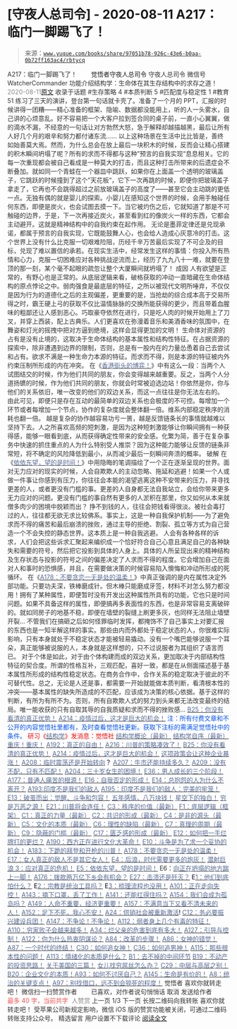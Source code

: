 # [守夜人总司令] - 2020-08-11 A217：临门一脚踢飞了！

> 来源：[`www.yuque.com/books/share/97051b78-926c-43e6-b0aa-0b72ff163ac4/rbtycq`](https://www.yuque.com/books/share/97051b78-926c-43e6-b0aa-0b72ff163ac4/rbtycq)

<ne-p id="520f42f3293818f927861ebbd5b15da4_p_0" data-lake-id="520f42f3293818f927861ebbd5b15da4_p_0"><ne-text id="ub72d92c8" style="color: rgb(51, 51, 51);">A217：临门一脚踢飞了！</ne-text></ne-p> <ne-p id="32f30e9724ff1e1ed412db9b866a2667" data-lake-id="32f30e9724ff1e1ed412db9b866a2667"><ne-text id="u5f8dfd2f" ne-fontsize="12" style="color: rgb(255, 255, 255);">原创</ne-text><ne-text id="u4390078b" ne-fontsize="14">觉悟者</ne-text><ne-text id="u3b81d5be" ne-fontsize="14">守夜人总司令</ne-text></ne-p> <ne-p id="593a2da4fa330bca6dcb3fa055507bff" data-lake-id="593a2da4fa330bca6dcb3fa055507bff"><ne-text id="u997c48ea" ne-fontsize="14" ne-bold="true" style="color: rgb(51, 51, 51);">守夜人总司令</ne-text></ne-p> <ne-p id="7a2eddd6d7719d2e5ec021b861d2dab6" data-lake-id="7a2eddd6d7719d2e5ec021b861d2dab6"><ne-text id="u298e7934" ne-fontsize="14" style="color: rgb(51, 51, 51);">微信号</ne-text><ne-text id="u57c6ff9f" ne-fontsize="14" style="color: rgb(51, 51, 51);">WatcherCommander</ne-text></ne-p> <ne-p id="f0b6b8180d9ab6e316e4e02bfffc02f4" data-lake-id="f0b6b8180d9ab6e316e4e02bfffc02f4"><ne-text id="u1bcea226" ne-fontsize="14" style="color: rgb(51, 51, 51);">功能介绍</ne-text><ne-text id="u1101f7e4" ne-fontsize="14" style="color: rgb(51, 51, 51);">结构学：生命体在其生存结构中的求存之道！</ne-text></ne-p> <ne-p id="fbb29cc520894d1b38ad3abd50edfb71" data-lake-id="fbb29cc520894d1b38ad3abd50edfb71"><ne-text id="ufd906983" style="color: rgb(140, 140, 140);">2020-08-11</ne-text>[<ne-text id="uaf7be3d1" ne-fontsize="14">原文</ne-text>](https://mp.weixin.qq.com/s?__biz=MzAxNDk1NjI2Mw==&mid=2247485506&idx=1&sn=9ed80daf6aee37708aada0ca54182ae8&chksm=9b8a2bcaacfda2dcb707f93a0e8bf12e2134f442b4f862e095d4e0528501f0bd3ed542f27797&scene=27#wechat_redirect&cpage=164)</ne-p> <ne-p id="7970caba52856493328b035e19219971" data-lake-id="7970caba52856493328b035e19219971"><ne-text id="uccb15a99" style="color: rgb(51, 51, 51);">收录于话题</ne-text></ne-p> <ne-p id="217853b259ffd5ce3c4a7c2f82d54725" data-lake-id="217853b259ffd5ce3c4a7c2f82d54725"><ne-text id="u334065b7" style="color: rgb(51, 51, 51);">#生存策略 4</ne-text></ne-p> <ne-p id="59000b7c483b41468a7486842120fcb1" data-lake-id="59000b7c483b41468a7486842120fcb1"><ne-text id="u54801dbf" style="color: rgb(51, 51, 51);">#本质判断 5</ne-text></ne-p> <ne-p id="5a38e8572db26358b210acd483b44a04" data-lake-id="5a38e8572db26358b210acd483b44a04"><ne-text id="ud0bcf40b" style="color: rgb(51, 51, 51);">#匹配度与稳定性 1</ne-text></ne-p> <ne-p id="903e60e5df6dda9366770b818a1ef608" data-lake-id="903e60e5df6dda9366770b818a1ef608"><ne-text id="ub2f47fe4" style="color: rgb(51, 51, 51);">#教育 51</ne-text></ne-p> <ne-p id="4364a5b19ca9167cdcca10a15955c1c0" data-lake-id="4364a5b19ca9167cdcca10a15955c1c0"><ne-text id="u68db15ac" style="color: rgb(51, 51, 51);">练习了三天的演讲，登台第一句话就卡壳了。准备了一个月的 PPT，汇报的时候讲得一团糟——精心准备的框架、隐喻、数据都没能用上，听的人一头雾水，自己讲的心烦意乱。好不容易把一个大客户拉到签合同的桌子前，一直小心翼翼，做的滴水不漏，不经意的一句话让对方勃然大怒，急于解释却越描越黑，最后让所有人好几个月的艰辛和努力都付诸东流……</ne-text></ne-p> <ne-p id="ed11aa768c60ef0053b1483a3d30c785" data-lake-id="ed11aa768c60ef0053b1483a3d30c785"><ne-text id="u82893775" style="color: rgb(51, 51, 51);">以上这种场景在生活中比比皆是，善终如始善莫大焉。然而，为什么总会在放上最后一块积木的时候，反而会让精心搭建的积木瞬间坍塌了呢？所有的求而不得都与这种”预言的自我实现“息息相关。它的每一次重现都会被自己看成是一种莫大的打击，而且这种打击所带来的后遗症会不断叠加。就如同一个青蛙在一个器皿中跳跃，如果你在上面盖一个透明的玻璃盖子，它跳跃的时候撞到了这个”天花板“，它下一次再跳的时候，即便你把玻璃盖子拿走了，它再也不会跳得超过之前放玻璃盖子的高度了——甚至它会主动跳的更低一点。无独有偶的就是婴儿的探索。小婴儿在感知这个世界的时候，会用手触碰任何东西，即便是炭火，也会试图去摸一下。当它被灼伤之后，它就知道了那是不可触碰的边界，于是，下一次再接近炭火，甚至看到红的像炭火一样的东西，它都会主动避开。这就是精神结构中的自我约束在起作用。</ne-text></ne-p> <ne-p id="632e68edcf2d9a762c1251934cf4cd40" data-lake-id="632e68edcf2d9a762c1251934cf4cd40"><ne-text id="u6ed0a721" style="color: rgb(51, 51, 51);">无论是墨菲定律还是兑现承诺，都属于预言的自我实现，它既能鼓舞人心，也会给人造成心灰意冷的打击。这个世界上没有什么比克服一切艰难险阻，历经千辛万苦最后实现了不可企及的目标，兑现了难以置信的承若。在现实生活中，经常发生这样的事情：你投入所有热情和心力，克服一切困难应对各种挑战逆流而上，经历了九九八十一难，就要在登顶的那一刻，某个毫不起眼的疏忽让整个大厦瞬间就坍塌了！</ne-text></ne-p> <ne-p id="7cf0764a735f12c8f181e55638cbe6fc" data-lake-id="7cf0764a735f12c8f181e55638cbe6fc"><ne-text id="u7be4c02a" ne-bold="true" style="color: rgb(51, 51, 51);">成因</ne-text></ne-p> <ne-p id="37e9bce7a5771e71fbbedc0abc46aa4a" data-lake-id="37e9bce7a5771e71fbbedc0abc46aa4a"><ne-text id="uade36b2d" style="color: rgb(51, 51, 51);">人有欲望是正常的，有野心也是正常的。从底层逻辑来看，破格获取的冲动一直暗藏在生命体结构的原点悖论之中。弱肉强食是最底层的特征，之所以被现代文明所唾弃，不仅仅是因为行为的道德化之后的主观偏差，更重要的是，当抢劫的综合成本高于交易所得之时，霸王硬上弓的获取不仅比温情脉脉的交换所能获得的更少，而且带着血腥味的粗鄙还让人感到恶心。巧取豪夺依然在进行，只是吃人肉的时候开始用上了刀叉，并穿上西装，配上古典乐。人们更喜欢在弥漫着音乐和美酒香味的氛围中，在舞姿和灯光的摇拽中把对方逼到绝境，这样会显得更加的文明！</ne-text></ne-p> <ne-p id="4d94cf529073bab5089c1249e2c81ff5" data-lake-id="4d94cf529073bab5089c1249e2c81ff5"><ne-text id="u16ac087a" style="color: rgb(51, 51, 51);">生命体对资源的占有是没有止境的，这取决于生命体结构的基本属性和结构性特征。在占据资源的探索中，除非遭遇到边界的限制，否则，总是有一股内在的力量怂恿着自己去尝试和占有。欲求不满是一种生命力本源的特征。而求而不得，则是本源的特征被内外约束压制所形成的内在冲突。</ne-text></ne-p> <ne-p id="e4231e6376d3309865f052c5431bad0c" data-lake-id="e4231e6376d3309865f052c5431bad0c"><ne-text id="uf191a8e9" style="color: rgb(51, 51, 51);">在《</ne-text>[<ne-text id="ub0005ee2" style="color: rgb(87, 107, 149);">香港街头的博弈！</ne-text>](http://mp.weixin.qq.com/s?__biz=MzIzMDYwOTM0Mg==&mid=2247484392&idx=1&sn=49198f896ddd4d8427864cc77411cca2&chksm=e8b19b39dfc6122fb49b28b0c0ee8e07f748876d3cad7ad10d218a0fc0fd6ed74821943cbc87&scene=21#wechat_redirect)<ne-text id="u98a56672" style="color: rgb(51, 51, 51);">》中有这么一段：当两个人试图结交的时候，作为他们共同的朋友，你会变得越来越重要。反之，当两个人分道扬镳的时候，作为他们共同的朋友，你就会时常被迫选边站！你依然是你，你与他们的关系依旧，唯一改变的他们的双边关系，而这一点往往是你无法左右的。</ne-text></ne-p> <ne-p id="40e21965639ab01568f6ce753163eeaa" data-lake-id="40e21965639ab01568f6ce753163eeaa"><ne-text id="u3f733b5e" style="color: rgb(51, 51, 51);">由此可见，即便只是存在互动的最简单的双边关系也会极度的不可控。每增加一个环节或者每增加一个节点，协作的复杂度就会整体翻一倍。维系内部稳定秩序的消耗也翻一倍。</ne-text></ne-p> <ne-p id="eb4ee112ee85447ecfee856ecf026657" data-lake-id="eb4ee112ee85447ecfee856ecf026657"><ne-text id="u6cf31ae2" style="color: rgb(51, 51, 51);">越是复杂的协作越容易功亏一篑，越是反馈链条长的事情就越难以坚持下去。人之所喜欢高频的短刺激，是因为这种短刺激能够让你瞬间拥有一种获得感，能够一眼看到底，从而获得确定性带来的安全感。化繁为简，善于在复杂事务中快速的抓住重点的人为什么特别受人推崇？因为这种能力能够让反馈的链条非常短，将不确定的风险降低到最小，从而减少最后一刻瞬间奔溃的概率。</ne-text></ne-p> <ne-p id="aaa15234bd6fb33b9cf3fe4e9ea60746" data-lake-id="aaa15234bd6fb33b9cf3fe4e9ea60746"><ne-text id="u98225671" ne-bold="true" style="color: rgb(51, 51, 51);">破解</ne-text></ne-p> <ne-p id="1ca4e7aa2ab33bf888bc64b752e01816" data-lake-id="1ca4e7aa2ab33bf888bc64b752e01816"><ne-text id="u10276327" style="color: rgb(51, 51, 51);">在《</ne-text>[<ne-text id="u5ad66986" style="color: rgb(87, 107, 149);">依依东望，望的是时间！</ne-text>](http://mp.weixin.qq.com/s?__biz=MzAxNDk1NjI2Mw==&mid=2247483947&idx=1&sn=1dcdd529b9dad09a00b6e3e2b14c8245&chksm=9b8a21a3acfda8b5fe1dae1c8979dec0be990a569bc03372af815b4e0f08913e938d57aa6b25&scene=21#wechat_redirect)<ne-text id="u90a23e4f" style="color: rgb(51, 51, 51);">》中用隐晦的笔调描绘了一个正在逐渐呈现的世界。面对无力应对的现实的时候，人会自欺欺人的主动忽略、拖延和逃避！</ne-text><ne-text id="ub30cd73c" ne-bold="true" style="color: rgb(51, 51, 51);">如果一个人或做一件事让你感到有压力，你往往会本能的渴望逃离这种不安带来的压力，并寻找更差的人，或者更没有门槛的事。更差的人自身都无法自我站立，会给你带来更多无力应对的问题。更没有门槛的事自然有更多的人淤积在那里，你又如何从本来就僧多肉少的困境中脱颖而出？</ne-text></ne-p> <ne-p id="c713df2a05731b0f699c0930fee36ac3" data-lake-id="c713df2a05731b0f699c0930fee36ac3"><ne-text id="uf5fcc90d" style="color: rgb(51, 51, 51);">挣不到钱的人，往往会把钱看得很淡。被社会毒打过的人，往往都无欲无求比较佛系。事实上，这是一种自我保护机制——为了避免求而不得的痛苦和最后崩溃的挫败，通过主导的拒绝、割裂、孤立等方式为自己营造一个不会失控的静态世界。这本质上是一种自我逃避。</ne-text></ne-p> <ne-p id="3bf8bbd661bc0a72c981b0a61c9dd76e" data-lake-id="3bf8bbd661bc0a72c981b0a61c9dd76e"><ne-text id="u4b0a057a" style="color: rgb(51, 51, 51);">人会有各种各样的诉求，人们会把这些诉求汇聚起来编织成一个恰好符合自己心意且满足自己的各种缺失和需要的符号，然后把它投影到具体的人身上。具体的人所呈现出来的精神结构及生存状态与投影的符号之间的偏差决定了人求而不得的程度。它会增加自己在面对人和事时的恐惧感，并且，在需要做决策的时候容易陷入懊悔和冲动所形成的死循环。</ne-text></ne-p> <ne-p id="768e9f5f04311b2c5e26e0e9065f9dc4" data-lake-id="768e9f5f04311b2c5e26e0e9065f9dc4"><ne-text id="uc0c75e86" style="color: rgb(51, 51, 51);">在《</ne-text>[<ne-text id="u6738e4bf" style="color: rgb(87, 107, 149);">A178：不要贪恋一无是处的温柔！</ne-text>](http://mp.weixin.qq.com/s?__biz=MzAxNDk1NjI2Mw==&mid=2247485259&idx=1&sn=c46eb58cf71fc316608279b1e10828b8&chksm=9b8a24c3acfdadd57781ee9631cc06ed50551cc15141d155f54fa20dcf69c653825673104680&scene=21#wechat_redirect)<ne-text id="u3c8fbfb4" style="color: rgb(51, 51, 51);">》中真正强调的是内在属性决定外部功能。只要功夫深，铁棒磨成针。但木棒只能磨成牙签，材料不对怎么努力都没用！拥有了某种属性，即便暂时没有开发出这种属性所具有的功能，它也只是时间问题。如果不具备这样的属性，即便搞再多表面性的东西，也是非常容易支离破碎的。就如同房子的地基不稳，即便在墙壁的裂缝上刷更多灰，也同样无法阻止墙壁开裂…</ne-text></ne-p> <ne-p id="4cdeb6c1663b899ef48cb5f8059fbea2" data-lake-id="4cdeb6c1663b899ef48cb5f8059fbea2"><ne-text id="uc9ecd9b8" style="color: rgb(51, 51, 51);">不管我们在搞砸之后如何怪罪临时发挥，都掩饰不了自己事实上对要汇报的东西也是一知半解这样的事实。那些由内而外都处于稳定状态的人，你很难实际影响，只有本身就处于不稳定状态才能被轻易撬动。没有一个嘴巴能够说服一个耳朵，真正能够被说服的人，本身就是这样想的，只不过说服者为其组织了语言而已。</ne-text></ne-p> <ne-p id="c439de1c66b40ed1070b1a7f93ac7edc" data-lake-id="c439de1c66b40ed1070b1a7f93ac7edc"><ne-text id="ua7495c6f" style="color: rgb(51, 51, 51);">对于个体是如此，对于由个体构建而成的双边关系，更加取决于内部结构性特征的契合度。所谓的性格互补，三观匹配，喜好一致，都是在从侧面描述基于基本属性所形成的结构性稳定状态。在商务合作中，合作关系的稳定取决于彼此的不可替代性。</ne-text><ne-text id="ua0570bef" ne-bold="true" style="color: rgb(51, 51, 51);">总之，无论是人还是事，都需要一开始就能做本质判断，看清根本性的冲突——基本属性的缺失所造成的不匹配，应该成为决策的核心依据。基于这样的判断，有所为有所不为。否则，所有自欺欺人式的努力到头来都无法改变最终的结局。唯一能收获的只有自取其辱的自我质疑和求而不得的挫败感…</ne-text></ne-p> <ne-p id="e51fd738f80e51dad6bfc27608e40978" data-lake-id="e51fd738f80e51dad6bfc27608e40978">[<ne-text id="udf321539" style="color: rgb(87, 107, 149);">B25：你没有看清的真正优势！</ne-text>](http://mp.weixin.qq.com/s?__biz=MzIzMDYwOTM0Mg==&mid=2247484397&idx=1&sn=27132ec1912c70e752f7869429505a80&chksm=e8b19b3cdfc6122a7731db9eb66341a9909e9d973b25a6e228a62e7f360c1f0eff906591ed04&scene=21#wechat_redirect)</ne-p> <ne-p id="76a0a350a0de2978789a9979050433a8" data-lake-id="76a0a350a0de2978789a9979050433a8">[<ne-text id="uac2c2b97" style="color: rgb(87, 107, 149);">A214：疫情过后，这才是巨大的机会！</ne-text>](http://mp.weixin.qq.com/s?__biz=MzAxNDk1NjI2Mw==&mid=2247485490&idx=1&sn=33171116460717e5502fa272ddc4c7a1&chksm=9b8a2bbaacfda2ac9a72d1bbf7266b6a311fc8ad99067bb2b76ac6f1b4cddb1936f5bbafe228&scene=21#wechat_redirect)</ne-p> <ne-p id="b701e1a4558eba1d686dc3271796d077" data-lake-id="b701e1a4558eba1d686dc3271796d077"><ne-text id="u394975df" style="color: rgb(0, 82, 255);">注：</ne-text><ne-text id="u4113504f" style="color: rgb(0, 82, 255);">所有付费文章和不公开的内容觉悟社里都有，及时查看觉悟社更新。获取下注标的需满足觉悟社中的条件。</ne-text></ne-p> <ne-p id="a38486b0b2677141353d7da3872edeba" data-lake-id="a38486b0b2677141353d7da3872edeba" ne-alignment="center"><ne-text id="ub6bbd682" style="color: rgb(255, 0, 0);">研习《</ne-text>[<ne-text id="u4753904f" style="color: rgb(87, 107, 149);">结构学</ne-text>](https://mp.weixin.qq.com/mp/appmsgalbum?action=getalbum&album_id=1318317199878225920&__biz=MzAxNDk1NjI2Mw==#wechat_redirect)<ne-text id="u1fa7e44a" style="color: rgb(255, 0, 0);">》发消息</ne-text><ne-text id="u73260e91" ne-bold="true" style="color: rgb(255, 0, 0);">：觉悟社</ne-text></ne-p>  <ne-p id="eb51405bc0e0a1586880eef882c615fc" data-lake-id="eb51405bc0e0a1586880eef882c615fc" ne-alignment="center"><ne-card data-card-name="image" data-card-type="inline" id="VKk5n" data-event-boundary="card" style="color: rgb(51, 51, 51);"><ne-p id="09f808da19eeff2e5af41b8576519ab9" data-lake-id="09f808da19eeff2e5af41b8576519ab9">[<ne-text id="uac521ada" style="color: rgb(87, 107, 149);">结构学概论（最新）</ne-text>](http://mp.weixin.qq.com/s?__biz=MzAxNDk1NjI2Mw==&mid=2247485167&idx=1&sn=d5e962eff4a8e9770c83bc87d19d07f3&chksm=9b8a2567acfdac7154f7a62996dca874e5d186b44f3d120dcb633760318788c42d304e325313&scene=21#wechat_redirect)</ne-p> <ne-p id="57f9953d1ae0435e4e61e6090180912b" data-lake-id="57f9953d1ae0435e4e61e6090180912b">[<ne-text id="u2042f9f7" style="color: rgb(87, 107, 149);">结构学自序（最新）</ne-text>](http://mp.weixin.qq.com/s?__biz=MzAxNDk1NjI2Mw==&mid=2247485327&idx=1&sn=5a8c9a6499c84e1c3129ca7cb41e0ac7&chksm=9b8a2407acfdad112471c12c6b86e4e914116dbb6d6588fa726a72e0aafa01d9c1b9fd24a738&scene=21#wechat_redirect)</ne-p> <ne-p id="82841018564cf2cf09a1b3e385505550" data-lake-id="82841018564cf2cf09a1b3e385505550">[<ne-text id="ua8ec33b4" style="color: rgb(87, 107, 149);">重庆！重庆！</ne-text>](http://mp.weixin.qq.com/s?__biz=MzAxNDk1NjI2Mw==&mid=2247485354&idx=1&sn=331128611c478feede60317e963239a5&chksm=9b8a2422acfdad3448a9bcc0f9745f4367028e8a9b0a307f7c01c2690c398560a4be5e43492c&scene=21#wechat_redirect)</ne-p> <ne-p id="27d96c718cdc2ecba46f6cf9db3217a9" data-lake-id="27d96c718cdc2ecba46f6cf9db3217a9">[<ne-text id="u6349bc0f" style="color: rgb(87, 107, 149);">A192：真正的自由！</ne-text>](http://mp.weixin.qq.com/s?__biz=MzAxNDk1NjI2Mw==&mid=2247485432&idx=1&sn=06be862ff17c9f8368a2ba3fce05d197&chksm=9b8a2470acfdad66908c78d8e3f9c999d5a4430709b63a4a0b3c48570f667de4bed75eedab8b&scene=21#wechat_redirect)</ne-p> <ne-p id="0873c7cec2e3bff0c29d99fbab47ded4" data-lake-id="0873c7cec2e3bff0c29d99fbab47ded4">[<ne-text id="ub22b2e86" style="color: rgb(87, 107, 149);">A216：川普的策略凑效了！</ne-text>](http://mp.weixin.qq.com/s?__biz=MzIzMDYwOTM0Mg==&mid=2247484402&idx=1&sn=3a4405d5a95ca26cee2d0b07c44a2b75&chksm=e8b19b23dfc612356461faa0f54d325ba7e38f069a72c8cad1946dc648250543f8cf2ad352a3&scene=21#wechat_redirect)</ne-p> <ne-p id="75d41b95adbc94adcff68c3e273e0419" data-lake-id="75d41b95adbc94adcff68c3e273e0419">[<ne-text id="u53ca66c5" style="color: rgb(87, 107, 149);">B25：你没有看清的真正优势！</ne-text>](http://mp.weixin.qq.com/s?__biz=MzIzMDYwOTM0Mg==&mid=2247484397&idx=1&sn=27132ec1912c70e752f7869429505a80&chksm=e8b19b3cdfc6122a7731db9eb66341a9909e9d973b25a6e228a62e7f360c1f0eff906591ed04&scene=21#wechat_redirect)</ne-p> <ne-p id="54127f1dd1ec1f9f4d13e6d6eb468436" data-lake-id="54127f1dd1ec1f9f4d13e6d6eb468436">[<ne-text id="u2b71523e" style="color: rgb(87, 107, 149);">A214：疫情过后，这才是巨大的机会！</ne-text>](http://mp.weixin.qq.com/s?__biz=MzAxNDk1NjI2Mw==&mid=2247485490&idx=1&sn=33171116460717e5502fa272ddc4c7a1&chksm=9b8a2bbaacfda2ac9a72d1bbf7266b6a311fc8ad99067bb2b76ac6f1b4cddb1936f5bbafe228&scene=21#wechat_redirect)</ne-p> <ne-p id="ffe71d7768847ac0109d22bb2d316e11" data-lake-id="ffe71d7768847ac0109d22bb2d316e11">[<ne-text id="u93f1d5ed" style="color: rgb(87, 107, 149);">这项政策会让这种企业暴涨！</ne-text>](http://mp.weixin.qq.com/s?__biz=MzAxNDk1NjI2Mw==&mid=2247485501&idx=1&sn=48afac32bfdab7acc8bcdc4c747a5060&chksm=9b8a2bb5acfda2a3cca374997c6b5a4e8e9e26e4f5bf4bd171ef9100692e431fab74cbbc15f6&scene=21#wechat_redirect)</ne-p> <ne-p id="c1611ea4e5e0e705f9b3a7537d1f12b3" data-lake-id="c1611ea4e5e0e705f9b3a7537d1f12b3">[<ne-text id="ubff95a86" style="color: rgb(87, 107, 149);">A208：临时震荡还是开始转向</ne-text>](http://mp.weixin.qq.com/s?__biz=MzIzMDYwOTM0Mg==&mid=2247484361&idx=1&sn=849aaf87b24cc42541d5f8f271b2c359&chksm=e8b19b18dfc6120eabfacc6d616c95f89b84eb97327d9e8ceede254f1de7a4926bdbffc41aa8&scene=21#wechat_redirect)<ne-text id="ua71d3fc9" style="color: rgb(11, 1, 20);">？</ne-text></ne-p> <ne-p id="2449feb683731246b7befb9bca1d3651" data-lake-id="2449feb683731246b7befb9bca1d3651">[<ne-text id="ue673d5f2" style="color: rgb(87, 107, 149);">A207：牛市还能持续多久？</ne-text>](http://mp.weixin.qq.com/s?__biz=MzIzMDYwOTM0Mg==&mid=2247484354&idx=1&sn=18ff1bebc806f7a7502369d85e11bf6a&chksm=e8b19b13dfc61205d7e7d9d346999f441fc3c2dd1aa20c29b0296d1121a141e125cd38291797&scene=21#wechat_redirect)</ne-p> <ne-p id="dfdad8c1d9bf283190185be9f2cddcf8" data-lake-id="dfdad8c1d9bf283190185be9f2cddcf8">[<ne-text id="uc4a9a4e6" style="color: rgb(87, 107, 149);">A209：没有不配，只有不匹配！</ne-text>](http://mp.weixin.qq.com/s?__biz=MzAxNDk1NjI2Mw==&mid=2247485461&idx=1&sn=b6c4323891a45e2320cdf7d2c3f3df49&chksm=9b8a2b9dacfda28b4466dbf0cd2143088dcc4f85f0fc6247cbc7ebc1a9b1a0cf547247adbd85&scene=21#wechat_redirect)</ne-p> <ne-p id="20e35c092b1a75ada8f48954a45f43cd" data-lake-id="20e35c092b1a75ada8f48954a45f43cd">[<ne-text id="u8a275a94" style="color: rgb(87, 107, 149);">A204：三十岁女生的困境！</ne-text>](http://mp.weixin.qq.com/s?__biz=MzAxNDk1NjI2Mw==&mid=2247485452&idx=1&sn=2301aacfa1ea255706fa79dbf14c7515&chksm=9b8a2b84acfda292c80f3edaad0b3dc0306b13c8abbdad10c21469dec05ce298b0715a92d11d&scene=21#wechat_redirect)</ne-p> <ne-p id="153b93f085e048198ae446c998e7368f" data-lake-id="153b93f085e048198ae446c998e7368f">[<ne-text id="u9e2e206f" style="color: rgb(87, 107, 149);">E36：男人成长的三个阶段！</ne-text>](http://mp.weixin.qq.com/s?__biz=MzIzMDYwOTM0Mg==&mid=2247484322&idx=1&sn=c300d9466951d36645128c5167ca5934&chksm=e8b19b73dfc61265dde1bb437a9945db0c1d9c7fe1cbffe1feec995c9dde8a6eb99272dc86a9&scene=21#wechat_redirect)</ne-p> <ne-p id="e1bf910cb801cfa785a4a623ad2ba034" data-lake-id="e1bf910cb801cfa785a4a623ad2ba034">[<ne-text id="uab126a6e" style="color: rgb(87, 107, 149);">A177：普通人痛苦的根源！</ne-text>](http://mp.weixin.qq.com/s?__biz=MzIzMDYwOTM0Mg==&mid=2247484328&idx=1&sn=430ed5fe186b48fb6c7ff09c539a963c&chksm=e8b19b79dfc6126f186a6ad23d565c075ef2494537d0a99cc47ad3bccd2723b435d51238e75e&scene=21#wechat_redirect)</ne-p> <ne-p id="04b360eb45faece8b32b58a7d1646fab" data-lake-id="04b360eb45faece8b32b58a7d1646fab">[<ne-text id="u1a0f03f0" style="color: rgb(87, 107, 149);">E16：自我否定的形成！</ne-text>](http://mp.weixin.qq.com/s?__biz=MzIzMDYwOTM0Mg==&mid=2247484349&idx=1&sn=adecf377636ddfe22833a6f747bd4868&chksm=e8b19b6cdfc6127a8838d10a42e228be50329c3aa56955776ae83013db094cd9293bf37029d9&scene=21#wechat_redirect)</ne-p> <ne-p id="26bd98d03114f588180bf879a3f82748" data-lake-id="26bd98d03114f588180bf879a3f82748">[<ne-text id="u2144d8e7" style="color: rgb(87, 107, 149);">E14：总抱怨的人为什么不离开？</ne-text>](http://mp.weixin.qq.com/s?__biz=MzIzMDYwOTM0Mg==&mid=2247484341&idx=1&sn=c266eb0136273f0b1219e0fd659daafc&chksm=e8b19b64dfc61272f157e1e17a76b2e83c6fd62a1beb78d60ea73a65463109b428cd9dd6ce7a&scene=21#wechat_redirect)</ne-p> <ne-p id="4b16f26bebab39b25f20b7f17ddc8a1e" data-lake-id="4b16f26bebab39b25f20b7f17ddc8a1e">[<ne-text id="u3c2ce185" style="color: rgb(87, 107, 149);">A193:印度不是我们的敌人</ne-text>](http://mp.weixin.qq.com/s?__biz=MzAxNDk1NjI2Mw==&mid=2247485389&idx=1&sn=4676c9a0c6860b3c13a7746f81c83e30&chksm=9b8a2445acfdad530ed9522fdb13caddec925595c12f35a7fbaf15024ca2bf1b4883deab6481&scene=21#wechat_redirect)</ne-p> <ne-p id="2c00d66dd22496366e50e50c8c949e89" data-lake-id="2c00d66dd22496366e50e50c8c949e89">[<ne-text id="ua5a2d2d6" style="color: rgb(87, 107, 149);">A195：印度不是我们的敌人：完美的牢笼！</ne-text>](http://mp.weixin.qq.com/s?__biz=MzAxNDk1NjI2Mw==&mid=2247485426&idx=1&sn=bc0073c586453893749ed82074a98c6d&chksm=9b8a247aacfdad6c08180474d3727e9cf61b285b3157cb59c071eadf6a5453e4e2d3d60856a2&scene=21#wechat_redirect)</ne-p> <ne-p id="12976e243c7b231d24c45366726fdc46" data-lake-id="12976e243c7b231d24c45366726fdc46">[<ne-text id="uef7941f2" style="color: rgb(87, 107, 149);">E13：破茧而出：觉醒、斗争和包容！</ne-text>](http://mp.weixin.qq.com/s?__biz=MzAxNDk1NjI2Mw==&mid=2247485416&idx=1&sn=3374140f3a08776aaadab756808db10e&chksm=9b8a2460acfdad76290b72651659583d1aa99da5dbc8a0ac63bdec03c8ca2d1bb447103ef71d&scene=21#wechat_redirect)</ne-p> <ne-p id="00218f33cabc998c226400d71ec0f710" data-lake-id="00218f33cabc998c226400d71ec0f710">[<ne-text id="u8073eb16" style="color: rgb(87, 107, 149);">五年感情，八万块钱！</ne-text>](http://mp.weixin.qq.com/s?__biz=MzIzMDYwOTM0Mg==&mid=2247484317&idx=1&sn=b22f9fb2e3c084e427a5e3e9895be99a&chksm=e8b19b4cdfc6125adf3ea3b0d2b72a121f38e8ba26e43abc48edff900327ce3e7464b944cafb&scene=21#wechat_redirect)</ne-p> <ne-p id="38e83fa88512f60fc43742ac8242c473" data-lake-id="38e83fa88512f60fc43742ac8242c473">[<ne-text id="u2e747bc1" style="color: rgb(87, 107, 149);">星空下的独白！</ne-text>](http://mp.weixin.qq.com/s?__biz=MzAxNDk1NjI2Mw==&mid=2247484550&idx=1&sn=fa82f3305cc05c03bebea3852dd822b6&chksm=9b8a270eacfdae181964706c9ba3ccde2a315f3f6e21011f6296b060e0e14384ad0485da97f9&scene=21#wechat_redirect)</ne-p> <ne-p id="36c1f94543b6bfe6a84c150cae0b4228" data-lake-id="36c1f94543b6bfe6a84c150cae0b4228">[<ne-text id="ub80a5d52" style="color: rgb(87, 107, 149);">穷是万恶之源！</ne-text>](http://mp.weixin.qq.com/s?__biz=MzAxNDk1NjI2Mw==&mid=2247483823&idx=1&sn=e54ebe9891b302dc0bf1815c76ccf8b7&chksm=9b8a2227acfdab31a05e273addd9159d4b8263d58d3c58bf214841c8189157519719c3427306&scene=21#wechat_redirect)</ne-p> <ne-p id="78eb05e5292993b551beb379eab083c5" data-lake-id="78eb05e5292993b551beb379eab083c5">[<ne-text id="u718cd0da" style="color: rgb(87, 107, 149);">E21：川普将会连任！</ne-text>](http://mp.weixin.qq.com/s?__biz=MzAxNDk1NjI2Mw==&mid=2247485214&idx=1&sn=4c4fd8ad39bdb3af14567608f5156e90&chksm=9b8a2496acfdad80f3a4d028edd197967dd0580c769349d086f626eeeb511715fc71703c1b20&scene=21#wechat_redirect)</ne-p> <ne-p id="fcc3c7d511dedb9abe131e1841e86f06" data-lake-id="fcc3c7d511dedb9abe131e1841e86f06">[<ne-text id="u19b283c7" style="color: rgb(87, 107, 149);">C3：秩序的价值（最新）</ne-text>](http://mp.weixin.qq.com/s?__biz=MzAxNDk1NjI2Mw==&mid=2247485403&idx=1&sn=c9688c8d575a24618938330c4c315a0e&chksm=9b8a2453acfdad45063e46b8cdb4c0cfcb95a2b39aecda10a95f9f2082a6f10c606993b426eb&scene=21#wechat_redirect)</ne-p> <ne-p id="2c6b7f7f9f27f35c4a1226b14a7423fb" data-lake-id="2c6b7f7f9f27f35c4a1226b14a7423fb">[<ne-text id="ueba44cab" style="color: rgb(87, 107, 149);">F1：底层逻辑（框架）</ne-text>](http://mp.weixin.qq.com/s?__biz=MzAxNDk1NjI2Mw==&mid=2247485072&idx=1&sn=83d919c9e3bf71d25978a97c8d4c8aa6&chksm=9b8a2518acfdac0ea8a0f84382cc7c0a26d1ac3664d76c6365aee67ac4ebcac1bf280c060249&scene=21#wechat_redirect)</ne-p> <ne-p id="8d25b66bd1c99ebfbd4e287af7d4d3fe" data-lake-id="8d25b66bd1c99ebfbd4e287af7d4d3fe">[<ne-text id="u5533952e" style="color: rgb(87, 107, 149);">C1：真正的力量（最新）</ne-text>](http://mp.weixin.qq.com/s?__biz=MzAxNDk1NjI2Mw==&mid=2247485209&idx=1&sn=d7b335d2c9632363c72de85ce7834b3e&chksm=9b8a2491acfdad87ae308d74534ec4def57980a2b1db88ffe56ac03e4d76ea55e7eab2343097&scene=21#wechat_redirect)</ne-p> <ne-p id="d2c6e22b799f25b1f011f5715cb6402c" data-lake-id="d2c6e22b799f25b1f011f5715cb6402c">[<ne-text id="u7b58e51b" style="color: rgb(87, 107, 149);">C2：共识的形成（最新）</ne-text>](http://mp.weixin.qq.com/s?__biz=MzAxNDk1NjI2Mw==&mid=2247485384&idx=1&sn=aa308c97231cc609a153084476d641b9&chksm=9b8a2440acfdad568804216b9029604de6eb9b459260c16c18ea48de0d1bbf58feb601676e82&scene=21#wechat_redirect)</ne-p> <ne-p id="de6e26b8491c0c176ab16c4f631ae43c" data-lake-id="de6e26b8491c0c176ab16c4f631ae43c">[<ne-text id="u8db3cadc" style="color: rgb(87, 107, 149);">C4：是非的源头（最新）</ne-text>](http://mp.weixin.qq.com/s?__biz=MzAxNDk1NjI2Mw==&mid=2247485283&idx=1&sn=4f6374be824ea0fb148517f63cae7a95&chksm=9b8a24ebacfdadfd9bb865954cfc7b9621c1450b4c258506347b2201a04c6057c4119a1a0820&scene=21#wechat_redirect)</ne-p> <ne-p id="f0de192bd9f92dd0e3ff57aa5d9082f3" data-lake-id="f0de192bd9f92dd0e3ff57aa5d9082f3">[<ne-text id="udb623000" style="color: rgb(87, 107, 149);">C5：文化的本质（最新）</ne-text>](http://mp.weixin.qq.com/s?__biz=MzAxNDk1NjI2Mw==&mid=2247485176&idx=1&sn=edd2d2664617b856f73da27471529eb6&chksm=9b8a2570acfdac66a9ad0160a17afd9e23a687bc0be9b7517602aaf3fa126c5d785bcead0da7&scene=21#wechat_redirect)</ne-p> <ne-p id="822a4b32a748994a4466623ffe6f1b3d" data-lake-id="822a4b32a748994a4466623ffe6f1b3d">[<ne-text id="uadc14bf5" style="color: rgb(87, 107, 149);">C6：理性的缺陷（最新）</ne-text>](http://mp.weixin.qq.com/s?__biz=MzAxNDk1NjI2Mw==&mid=2247485088&idx=1&sn=dc240d68dabbc3fbaa9897c63128e439&chksm=9b8a2528acfdac3e2ed7d1fff93035fb458ffdde98085ac6cfcd64bd53c9b8492733341b88ca&scene=21#wechat_redirect)</ne-p> <ne-p id="cb6b4a4dc915151fc43c260ce2dc2007" data-lake-id="cb6b4a4dc915151fc43c260ce2dc2007">[<ne-text id="u4bb1ef0c" style="color: rgb(87, 107, 149);">C7：真理的周期（最新）</ne-text>](http://mp.weixin.qq.com/s?__biz=MzAxNDk1NjI2Mw==&mid=2247485125&idx=1&sn=724eac40812de46a36c36a423d100223&chksm=9b8a254dacfdac5b81e40465e73885bad2944e5115cd3c3fd5564b139fff62d8d15465bdc614&scene=21#wechat_redirect)</ne-p> <ne-p id="a1cb570035a3f3f0025e4195ec0446d3" data-lake-id="a1cb570035a3f3f0025e4195ec0446d3">[<ne-text id="u538b4eb1" style="color: rgb(87, 107, 149);">C9：隐蔽的门槛（最新）</ne-text>](http://mp.weixin.qq.com/s?__biz=MzAxNDk1NjI2Mw==&mid=2247485348&idx=1&sn=ff97eada6a187dc249bda43b3b1b6322&chksm=9b8a242cacfdad3a56345ecbfec34c4b29ae50e2c9b8b8e59e501c899390f434f72ae3d6ad87&scene=21#wechat_redirect)</ne-p> <ne-p id="00a2a7c6ab0a0ec94475bd52b6cc9a60" data-lake-id="00a2a7c6ab0a0ec94475bd52b6cc9a60">[<ne-text id="u9771ba8c" style="color: rgb(87, 107, 149);">C17：匮乏感的形成（最新）</ne-text>](http://mp.weixin.qq.com/s?__biz=MzAxNDk1NjI2Mw==&mid=2247485308&idx=1&sn=8e74bfdbda23fb78a502fd60d45f29ef&chksm=9b8a24f4acfdade2b302355ea435f49770e221a7e015a1821f985905faabfa7e2941d6c8d14b&scene=21#wechat_redirect)</ne-p> <ne-p id="564a6c19f936c17d3c0de9de678c95d7" data-lake-id="564a6c19f936c17d3c0de9de678c95d7">[<ne-text id="u22d01924" style="color: rgb(87, 107, 149);">E12：如何把一手烂牌打的更烂？</ne-text>](http://mp.weixin.qq.com/s?__biz=MzAxNDk1NjI2Mw==&mid=2247485371&idx=1&sn=8e848c21bdb42dbe2fb102617241b981&chksm=9b8a2433acfdad2560f3ff6bc23e4d9cee1b3ebd3e51aa48fa2b97224fe3303853cd6c664ee1&scene=21#wechat_redirect)</ne-p> <ne-p id="637eb09321275c2d9ee8a1e5d6fdec44" data-lake-id="637eb09321275c2d9ee8a1e5d6fdec44">[<ne-text id="u5319e4ca" style="color: rgb(87, 107, 149);">A190：西方正在进行文化大革命！</ne-text>](http://mp.weixin.qq.com/s?__biz=MzAxNDk1NjI2Mw==&mid=2247485331&idx=1&sn=558944607b02c21c1d19819560a92216&chksm=9b8a241bacfdad0d370df183e0c0e2f7cb477f8e0d21201ead36272ed6f3a250db0ea2ecdd63&scene=21#wechat_redirect)</ne-p> <ne-p id="85bf40a47db9b6b4d200c1c6b1cf446a" data-lake-id="85bf40a47db9b6b4d200c1c6b1cf446a">[<ne-text id="uccfac34b" style="color: rgb(87, 107, 149);">E10：斗争是为了求一个妥协的机会！</ne-text>](http://mp.weixin.qq.com/s?__biz=MzAxNDk1NjI2Mw==&mid=2247485297&idx=1&sn=d06c2667afc73cb3b30751c8c8b48c85&chksm=9b8a24f9acfdadef0cc300303172135b5f2a5fa91217cb83c315af0116ece2a3162af0edd7b0&scene=21#wechat_redirect)</ne-p> <ne-p id="e6ee6ba72bc9d8f727f4a6fd20d56d67" data-lake-id="e6ee6ba72bc9d8f727f4a6fd20d56d67">[<ne-text id="u1a87aabe" style="color: rgb(87, 107, 149);">A183：下跪的拜登和开枪的川普！</ne-text>](http://mp.weixin.qq.com/s?__biz=MzAxNDk1NjI2Mw==&mid=2247485291&idx=1&sn=fcdffdc41b81434b5df4b09c2fb78a3d&chksm=9b8a24e3acfdadf5e4848a00056daee21f08002b0f274c89240a509b73166b63195b2c2ddb00&scene=21#wechat_redirect)</ne-p> <ne-p id="cb9a4b88143c5d8201f30ee8b2d78dfd" data-lake-id="cb9a4b88143c5d8201f30ee8b2d78dfd">[<ne-text id="u41e37221" style="color: rgb(87, 107, 149);">A178：不要贪恋一无是处的温柔！</ne-text>](http://mp.weixin.qq.com/s?__biz=MzAxNDk1NjI2Mw==&mid=2247485259&idx=1&sn=c46eb58cf71fc316608279b1e10828b8&chksm=9b8a24c3acfdadd57781ee9631cc06ed50551cc15141d155f54fa20dcf69c653825673104680&scene=21#wechat_redirect)</ne-p> <ne-p id="7918ff48404f3e7c436a15f1dcae80c4" data-lake-id="7918ff48404f3e7c436a15f1dcae80c4">[<ne-text id="u6ef298fb" style="color: rgb(87, 107, 149);">E17：女人真正的敌人不是其它女人！</ne-text>](http://mp.weixin.qq.com/s?__biz=MzAxNDk1NjI2Mw==&mid=2247485246&idx=1&sn=e0a9e2bac3f9bc5122895e854b7d597a&chksm=9b8a24b6acfdada017380e476dc7faaf80b57b95b2bb8eb7b8ab61d0b04f5dd46850f7af81e3&scene=21#wechat_redirect)</ne-p> <ne-p id="71a619d77bcddc0106f98bd15bffa649" data-lake-id="71a619d77bcddc0106f98bd15bffa649">[<ne-text id="ue7f160bd" style="color: rgb(87, 107, 149);">E4：后浪，时代需要更多的炮灰！</ne-text>](http://mp.weixin.qq.com/s?__biz=MzAxNDk1NjI2Mw==&mid=2247485174&idx=1&sn=e3a702db58f3c2ec0d06b89f8435c73a&chksm=9b8a257eacfdac680d37903d2d05385f5c9401c189321cc109c96b1063e9753c8498d1553f72&scene=21#wechat_redirect)</ne-p> <ne-p id="ab3debbf43e62be468edde47651ac7b9" data-lake-id="ab3debbf43e62be468edde47651ac7b9">[<ne-text id="ue848d436" style="color: rgb(87, 107, 149);">潜射巨浪 3：应对真正的危机！</ne-text>](http://mp.weixin.qq.com/s?__biz=MzAxNDk1NjI2Mw==&mid=2247485199&idx=1&sn=aba0a12dad3ec2d04e267645968b7cb1&chksm=9b8a2487acfdad910b880c358c1f6754e5ba01eb7eadfe70b45c2d1c9ec161d20151df4b1f2e&scene=21#wechat_redirect)</ne-p> <ne-p id="ff1cd41ff77c51c3015bf68ef9ddf97e" data-lake-id="ff1cd41ff77c51c3015bf68ef9ddf97e">[<ne-text id="u2955d31e" style="color: rgb(87, 107, 149);">E5：依依东望，望的是时间！</ne-text>](http://mp.weixin.qq.com/s?__biz=MzIzMDYwOTM0Mg==&mid=2247483860&idx=1&sn=b5b01ae82ff764ce2806251e3f2a809f&chksm=e8b19905dfc61013607735eb7782299c9a4d7a39a8b15a7b46182ef20eda3ffe9f6ed6337e1f&scene=21#wechat_redirect)</ne-p> <ne-p id="83128490717ad0dbafbb86cf0ec68a0a" data-lake-id="83128490717ad0dbafbb86cf0ec68a0a"><ne-text id="uafa65f02" style="color: rgb(51, 51, 51);">E6：</ne-text>[<ne-text id="u20f72334" style="color: rgb(87, 107, 149);">向正在坍塌的地方踹上一脚！</ne-text>](http://mp.weixin.qq.com/s?__biz=MzAxNDk1NjI2Mw==&mid=2247483789&idx=1&sn=5e44b7b524c3dc4bb7705f49ed0a44a3&chksm=9b8a2205acfdab139e4b1d44ef6702b09c9fbf79505340205d13fbdaa33207a997f54bee0e97&scene=21#wechat_redirect)</ne-p> <ne-p id="141bb19c16d3c0db3e3fca48153534e1" data-lake-id="141bb19c16d3c0db3e3fca48153534e1">[<ne-text id="u9d4c8fb8" style="color: rgb(87, 107, 149);">A176：拨款两万亿下乡会有机会？</ne-text>](http://mp.weixin.qq.com/s?__biz=MzAxNDk1NjI2Mw==&mid=2247485240&idx=1&sn=105505b186556162978e3785d2dd97fe&chksm=9b8a24b0acfdada68d2d4ae346498a4c602387990d855088978737809b953d7e368be83a4836&scene=21#wechat_redirect)</ne-p> <ne-p id="e4b57d4bb0a73a9a032ceb25a31a23ac" data-lake-id="e4b57d4bb0a73a9a032ceb25a31a23ac">[<ne-text id="u537b0118" style="color: rgb(87, 107, 149);">E27：击溃还是歼灭？</ne-text>](http://mp.weixin.qq.com/s?__biz=MzAxNDk1NjI2Mw==&mid=2247485068&idx=1&sn=2b373ea4eefcf1b09885327f1a71579c&chksm=9b8a2504acfdac128793e9562414dc6898813182021afefdb73c3ea788e0a998af0ed02fe173&scene=21#wechat_redirect)</ne-p> <ne-p id="e3456379abb171cbbd74a07cfc5a8292" data-lake-id="e3456379abb171cbbd74a07cfc5a8292"><ne-text id="ufd17279b" style="color: rgb(11, 1, 20);">E</ne-text>[<ne-text id="u5b8a1887" style="color: rgb(87, 107, 149);">1：他们到底怕什么？</ne-text>](http://mp.weixin.qq.com/s?__biz=MzAxNDk1NjI2Mw==&mid=2247483898&idx=1&sn=1b0a50386e9e89d2750dec717236f0aa&chksm=9b8a2272acfdab64235b35ee5e91b8cac6172144207251636e1345fc570aa1601f59eff7f442&scene=21#wechat_redirect)</ne-p> <ne-p id="14f78eb44308862e7dbbbf18afd15fe9" data-lake-id="14f78eb44308862e7dbbbf18afd15fe9"><ne-text id="u24e40973" style="color: rgb(11, 1, 20);">E</ne-text>[<ne-text id="uec04797e" style="color: rgb(87, 107, 149);">2：宗教是统治工具吗？</ne-text>](http://mp.weixin.qq.com/s?__biz=MzAxNDk1NjI2Mw==&mid=2247483901&idx=1&sn=f5d9f8c7bd84370c79adae921351e813&chksm=9b8a2275acfdab63fde093d76ff82e01d0e2fd43ea675f77fd17fd51a15873d4d10499f5338d&scene=21#wechat_redirect)</ne-p> <ne-p id="a0c6d5bb50c02db61023f09c6bfab5c5" data-lake-id="a0c6d5bb50c02db61023f09c6bfab5c5"><ne-text id="uca4efe41" style="color: rgb(11, 1, 20);">E</ne-text>[<ne-text id="u56d8eb9d" style="color: rgb(87, 107, 149);">3：梳理流程也没用！</ne-text>](http://mp.weixin.qq.com/s?__biz=MzAxNDk1NjI2Mw==&mid=2247483989&idx=1&sn=ee70dacfd980f041379d91ae947ece44&chksm=9b8a21ddacfda8cb28bf62d6f53531e8a8ebce2de96396e50ec7e7e144fffe502ec6faee3415&scene=21#wechat_redirect)</ne-p> <ne-p id="3b3f16806b02c2e16ecf4724e04a824b" data-lake-id="3b3f16806b02c2e16ecf4724e04a824b">[<ne-text id="u76b6477b" style="color: rgb(87, 107, 149);">A101：正在走向失控！</ne-text>](http://mp.weixin.qq.com/s?__biz=MzAxNDk1NjI2Mw==&mid=2247485118&idx=1&sn=f80e8cdc785582325fe732a34ada1752&chksm=9b8a2536acfdac20e341884248b172b0c0ca910540223ab60c7625fdc0de2a03975d780ea2ab&scene=21#wechat_redirect)</ne-p> <ne-p id="317f9369e02e005e0c05adcd456be92a" data-lake-id="317f9369e02e005e0c05adcd456be92a">[<ne-text id="udb4bf05a" style="color: rgb(87, 107, 149);">A143：摘下口罩，丢了工作！</ne-text>](http://mp.weixin.qq.com/s?__biz=MzAxNDk1NjI2Mw==&mid=2247485056&idx=1&sn=eff9f05bcad84a7ccd397ebaacde4055&chksm=9b8a2508acfdac1eb18a04ce52aef698f8e4da804261fd1f75930aa5e7c3fbe50806b0077542&scene=21#wechat_redirect)</ne-p> <ne-p id="7a3debd4909d3bd176ae28ef570b80f9" data-lake-id="7a3debd4909d3bd176ae28ef570b80f9">[<ne-text id="ub3db0cde" style="color: rgb(87, 107, 149);">A141：还能扛得住吗？</ne-text>](http://mp.weixin.qq.com/s?__biz=MzAxNDk1NjI2Mw==&mid=2247485046&idx=1&sn=d7a96fb55a2d572e99346b475818fe95&chksm=9b8a25feacfdace8ee0ac46509e45dc495a8d28b9f12f2acfe6d96d87cf87b8d8fb887b6e6fa&scene=21#wechat_redirect)</ne-p> <ne-p id="f52cde1cd42e92159d51f73cedc47f00" data-lake-id="f52cde1cd42e92159d51f73cedc47f00">[<ne-text id="ucf8c5faf" style="color: rgb(87, 107, 149);">A154：我们会成为孤岛吗？</ne-text>](http://mp.weixin.qq.com/s?__biz=MzAxNDk1NjI2Mw==&mid=2247485133&idx=1&sn=f0da94e06adf2e02d479952851fe28eb&chksm=9b8a2545acfdac5355c2d105123de29322b07b417f2923aa9d8e5ee9e2ba86a65fe31a2b3a0a&scene=21#wechat_redirect)</ne-p> <ne-p id="8bbe7fc01fbe14b9d213c8f91084dad6" data-lake-id="8bbe7fc01fbe14b9d213c8f91084dad6">[<ne-text id="ud96dbc9b" style="color: rgb(87, 107, 149);">A149：人命不重要，经济更重要！</ne-text>](http://mp.weixin.qq.com/s?__biz=MzAxNDk1NjI2Mw==&mid=2247485108&idx=1&sn=3fab85fd661e063fa5b16c9fd8d85eff&chksm=9b8a253cacfdac2af43b37c34ffc673a5f4ca2e25b9580fa8a220c3c2bdc90e2f8cdf630c86c&scene=21#wechat_redirect)</ne-p> <ne-p id="a8ff1cffbfb551d61bdb87cf55cb3f9b" data-lake-id="a8ff1cffbfb551d61bdb87cf55cb3f9b">[<ne-text id="u0418bc9a" style="color: rgb(87, 107, 149);">A157：不满意当下又看不清未来的人！</ne-text>](http://mp.weixin.qq.com/s?__biz=MzAxNDk1NjI2Mw==&mid=2247485147&idx=1&sn=0671d93b35a4a8f514605c81a82c61fa&chksm=9b8a2553acfdac45978c046ae293899ecf920780d9cc3f7adedc6e42b7d516754a7aeeb6aa8d&scene=21#wechat_redirect)</ne-p> <ne-p id="75ea8d2ef51add6dedcb6d2d15ac2575" data-lake-id="75ea8d2ef51add6dedcb6d2d15ac2575">[<ne-text id="ue11aa960" style="color: rgb(87, 107, 149);">A152：足下不死，我心不安！</ne-text>](http://mp.weixin.qq.com/s?__biz=MzAxNDk1NjI2Mw==&mid=2247485129&idx=1&sn=4e54449e04c82de033b1d08b62909fac&chksm=9b8a2541acfdac57a7415beb4d029e9ebb531a4dba524a2bfae39feb00516ac2a9bcd93a2af1&scene=21#wechat_redirect)</ne-p> <ne-p id="6266b9adb14fbe08984023939114f339" data-lake-id="6266b9adb14fbe08984023939114f339">[<ne-text id="u87036d13" style="color: rgb(87, 107, 149);">A24：供销社会被重新激活</ne-text>](http://mp.weixin.qq.com/s?__biz=MzAxNDk1NjI2Mw==&mid=2247484249&idx=1&sn=b8af24c3440b291292b1ed4eddfcfaec&chksm=9b8a20d1acfda9c79045cf72415a403a655fcbcc03483c9b2970fd289e28f7c18a998142039c&scene=21#wechat_redirect)<ne-text id="ua7bddd2b" style="color: rgb(11, 1, 20);">!</ne-text></ne-p> <ne-p id="ab6c9987169d09e166b6e487d09f33bc" data-lake-id="ab6c9987169d09e166b6e487d09f33bc">[<ne-text id="ue2b9fa36" style="color: rgb(87, 107, 149);">C12：务必要振兴建设兵团！</ne-text>](http://mp.weixin.qq.com/s?__biz=MzAxNDk1NjI2Mw==&mid=2247484193&idx=1&sn=88c86597191d0c97a411f9ea6f7b7c5d&chksm=9b8a20a9acfda9bfae819e8e42531fe6d523dd244ef0fc0c0787ab812540108c181f7ec2ffa9&scene=21#wechat_redirect)</ne-p> <ne-p id="2ee3386c2a67b53f498e3990432a10f9" data-lake-id="2ee3386c2a67b53f498e3990432a10f9">[<ne-text id="ub147246c" style="color: rgb(87, 107, 149);">A147：不争论！不争论！</ne-text>](http://mp.weixin.qq.com/s?__biz=MzAxNDk1NjI2Mw==&mid=2247485096&idx=1&sn=5e5f8668239146507240a8ca9bd3129c&chksm=9b8a2520acfdac36b0d7f692c488c41a5d80872b7cc85c03cb728e2ecd09622cc02afbaee1e6&scene=21#wechat_redirect)</ne-p> <ne-p id="d8f4c579a879712889455ebe392c1442" data-lake-id="d8f4c579a879712889455ebe392c1442">[<ne-text id="u256cffa3" style="color: rgb(87, 107, 149);">A112：弱者身上几个有毒的特征！</ne-text>](http://mp.weixin.qq.com/s?__biz=MzAxNDk1NjI2Mw==&mid=2247484903&idx=1&sn=609b7c81f10207eea8bcccbe35aa61b6&chksm=9b8a266facfdaf790a328ee9eca9d05f95ce939b69b2e4c1fcaacd63470bd79c44d03caeb00c&scene=21#wechat_redirect)</ne-p> <ne-p id="85c906fea070fc368db2b719a4af964d" data-lake-id="85c906fea070fc368db2b719a4af964d">[<ne-text id="u43081851" style="color: rgb(87, 107, 149);">A110：穷家败子会越来越多！</ne-text>](http://mp.weixin.qq.com/s?__biz=MzAxNDk1NjI2Mw==&mid=2247484897&idx=1&sn=84e1c8a85eb385c04f400095d47d55eb&chksm=9b8a2669acfdaf7f7a431a12c057023ae123aaa855b0f9d48a98c21eae27788632beb60765c9&scene=21#wechat_redirect)</ne-p> <ne-p id="156066234d7260c32a6c808fdb600572" data-lake-id="156066234d7260c32a6c808fdb600572">[<ne-text id="u33b7f029" style="color: rgb(87, 107, 149);">A34：烂父亲的危害到底有多大！</ne-text>](http://mp.weixin.qq.com/s?__biz=MzIzMDYwOTM0Mg==&mid=2247483986&idx=1&sn=984fbf5e696f7a3f34f25dcf93037cea&chksm=e8b19a83dfc61395d629a54503920505c42a73a62b9e72308ed4ea0d66c509ca66a1a3138ea5&scene=21#wechat_redirect)</ne-p> <ne-p id="b8092c158a04743b460ad56b7978dde8" data-lake-id="b8092c158a04743b460ad56b7978dde8">[<ne-text id="uc2f4c3e9" style="color: rgb(87, 107, 149);">A127：引导与控制！</ne-text>](http://mp.weixin.qq.com/s?__biz=MzAxNDk1NjI2Mw==&mid=2247484979&idx=1&sn=f399f00523a8dd5cafe7c0636121333e&chksm=9b8a25bbacfdacad35d6b31ea6500e76fc161c3dd8e789aacdc1284bedcdcaf57570dd6f6261&scene=21#wechat_redirect)</ne-p> <ne-p id="1351c253744e76f51ce98b9131f4b810" data-lake-id="1351c253744e76f51ce98b9131f4b810">[<ne-text id="u693279b1" style="color: rgb(87, 107, 149);">A122：你为什么热衷阴谋论？</ne-text>](http://mp.weixin.qq.com/s?__biz=MzAxNDk1NjI2Mw==&mid=2247484960&idx=1&sn=f04b2971f7e664f0ab903a6a9ffab5dd&chksm=9b8a25a8acfdacbecd85fb722d9e401e6b748a28498b75da9489af10d9cf69916bf473c72a7b&scene=21#wechat_redirect)</ne-p> <ne-p id="8a518008d119599a3f93a7a9ef4b65a9" data-lake-id="8a518008d119599a3f93a7a9ef4b65a9">[<ne-text id="u3d361e73" style="color: rgb(87, 107, 149);">A84：改革的步骤！</ne-text>](http://mp.weixin.qq.com/s?__biz=MzIzMDYwOTM0Mg==&mid=2247484098&idx=1&sn=8a28fd5dce47b485ed38e4f3cfdb7d05&chksm=e8b19a13dfc61305fde13511d297aa1d6b59184825c7998f338e7d5f36742e3c06c717d78fe8&scene=21#wechat_redirect)</ne-p> <ne-p id="fe7b478f2b1c8269bbf1720a9b2c245f" data-lake-id="fe7b478f2b1c8269bbf1720a9b2c245f">[<ne-text id="ua634ed91" style="color: rgb(87, 107, 149);">A86：女神的错觉！</ne-text>](http://mp.weixin.qq.com/s?__biz=MzAxNDk1NjI2Mw==&mid=2247484733&idx=1&sn=fab22e8ab3f80b78dab3d4e2e2716bfb&chksm=9b8a26b5acfdafa374df83506e5086a573169362877918977c08490b4e9747c45c99d1266e7f&scene=21#wechat_redirect)</ne-p> <ne-p id="e5d6296d97a909fcce6cc84a9d44a2ca" data-lake-id="e5d6296d97a909fcce6cc84a9d44a2ca">[<ne-text id="u016cd54c" style="color: rgb(87, 107, 149);">A87：一个时代的终结！</ne-text>](http://mp.weixin.qq.com/s?__biz=MzIzMDYwOTM0Mg==&mid=2247484102&idx=1&sn=c0572fe89409ac0ef2d1468b8f81f130&chksm=e8b19a17dfc6130119eacf0492c237b5173f6f9c13265a36d7919e3132228f8c2d3306863c08&scene=21#wechat_redirect)</ne-p> <ne-p id="be6ee1a0c17af66b79923ecd6db5e2fb" data-lake-id="be6ee1a0c17af66b79923ecd6db5e2fb">[<ne-text id="ua8ceb065" style="color: rgb(87, 107, 149);">C30：如何追女神！</ne-text>](http://mp.weixin.qq.com/s?__biz=MzAxNDk1NjI2Mw==&mid=2247484588&idx=1&sn=de5c95495cc04bcfe8644c3c2bc025c3&chksm=9b8a2724acfdae3286a142c2de506a7494e2d7aa50c990c0e159cedab07b5287040f286dfac6&scene=21#wechat_redirect)</ne-p> <ne-p id="a9c8355fb748ce57c9e783c3fa9b8643" data-lake-id="a9c8355fb748ce57c9e783c3fa9b8643">[<ne-text id="u5a918c55" style="color: rgb(87, 107, 149);">C36：如何追男神！</ne-text>](http://mp.weixin.qq.com/s?__biz=MzAxNDk1NjI2Mw==&mid=2247485234&idx=1&sn=3a3659e6648263013c662bb25ff35795&chksm=9b8a24baacfdadace5d8fa147798a3e18e84b07e4f8761b0f7137b9811a42425b869336013db&scene=21#wechat_redirect)</ne-p> <ne-p id="6139028947f185270666216079af4abb" data-lake-id="6139028947f185270666216079af4abb">[<ne-text id="u3f532a1e" style="color: rgb(87, 107, 149);">A115：那些根本性的问题！</ne-text>](http://mp.weixin.qq.com/s?__biz=MzAxNDk1NjI2Mw==&mid=2247484914&idx=1&sn=967fee05bc4f865fe727690ef496bd08&chksm=9b8a267aacfdaf6c067abdfbeed512ad0ec7af5d0c3310f4461e50eaa47c005b5b30ea9758af&scene=21#wechat_redirect)</ne-p> <ne-p id="a3267325105b286bd00b1c334b7291d5" data-lake-id="a3267325105b286bd00b1c334b7291d5">[<ne-text id="u39a1a522" style="color: rgb(87, 107, 149);">A113：情绪化的本质是什么？</ne-text>](http://mp.weixin.qq.com/s?__biz=MzAxNDk1NjI2Mw==&mid=2247484925&idx=1&sn=a3e5d2a4ffa1f0c4a1e915a7f6244527&chksm=9b8a2675acfdaf6365b4c9b6f0390ceae91e0dbf218efdd6be0dc600964d220b1ab45bb6c2ac&scene=21#wechat_redirect)</ne-p> <ne-p id="9635a2307b30d62c40434ee2c6f03d20" data-lake-id="9635a2307b30d62c40434ee2c6f03d20">[<ne-text id="ufd4a7da6" style="color: rgb(87, 107, 149);">B1：去不掉的中间环节</ne-text>](http://mp.weixin.qq.com/s?__biz=MzIzMDYwOTM0Mg==&mid=2247483903&idx=1&sn=e8a21cb816d6a27d869f81463805a208&chksm=e8b1992edfc610380f54d91f9acc9844820c77ce8a5bcedb4f36372c406647f45fd2514a6a77&scene=21#wechat_redirect)</ne-p> <ne-p id="0b4690002b5bf29bc7b82ef25dbc92ca" data-lake-id="0b4690002b5bf29bc7b82ef25dbc92ca">[<ne-text id="u1a6603f0" style="color: rgb(87, 107, 149);">B19：不动产的投资思路！</ne-text>](http://mp.weixin.qq.com/s?__biz=MzAxNDk1NjI2Mw==&mid=2247484650&idx=1&sn=36687887ab7cd444fd324c3906b8d54a&chksm=9b8a2762acfdae74b83a146bdd8994b81cb9879b3de5caa870c13c6253ad22b2f5c42b0fe59a&scene=21#wechat_redirect)</ne-p> <ne-p id="147675fa2508f96ac7163d09834155e5" data-lake-id="147675fa2508f96ac7163d09834155e5">[<ne-text id="uc976a31e" style="color: rgb(87, 107, 149);">关于美国的三篇！</ne-text>](http://mp.weixin.qq.com/s?__biz=MzIzMDYwOTM0Mg==&mid=2247484082&idx=1&sn=7f0efdc740505aeff41af3593c2c07d2&chksm=e8b19a63dfc613757721204eef321ddcad7ddc01dfc2076db117c37c0b37d75438f2e405c830&scene=21#wechat_redirect)</ne-p> <ne-p id="11c2ddf6955588eac83925ac64a63cd8" data-lake-id="11c2ddf6955588eac83925ac64a63cd8">[<ne-text id="ubc94e93f" style="color: rgb(87, 107, 149);">女儿找穷屌丝怎么办？</ne-text>](http://mp.weixin.qq.com/s?__biz=MzAxNDk1NjI2Mw==&mid=2247484939&idx=1&sn=6a8b9a3df7e1197fde72a04e45ad3055&chksm=9b8a2583acfdac958a9514beb89993c74e6ee5ad63df4c4c6d420f8ac9cc3976dcfe5f66c734&scene=21#wechat_redirect)</ne-p> <ne-p id="badcd5df344850bbcbe976e5e4420f91" data-lake-id="badcd5df344850bbcbe976e5e4420f91">[<ne-text id="u28050823" style="color: rgb(87, 107, 149);">C29：中层与高层之别！</ne-text>](http://mp.weixin.qq.com/s?__biz=MzIzMDYwOTM0Mg==&mid=2247484061&idx=1&sn=6b5effaceec4ccea129b0b2c0ff9eb94&chksm=e8b19a4cdfc6135a82d4a79c2245a8efb5cea97135ffeef76afcdb0f1d23fc37408270b77ac3&scene=21#wechat_redirect)</ne-p> <ne-p id="687199262f4418624766c85b0a36ddc3" data-lake-id="687199262f4418624766c85b0a36ddc3">[<ne-text id="u175aaec1" style="color: rgb(87, 107, 149);">B20：企业文化的本质！</ne-text>](http://mp.weixin.qq.com/s?__biz=MzIzMDYwOTM0Mg==&mid=2247484111&idx=1&sn=d6154ef03c3702d24ebbd49ec6d2544b&chksm=e8b19a1edfc61308357f4cc639a74339e18c1e7ea64e351a1d73fac03d82e0daa3d7cbd2b4f7&scene=21#wechat_redirect)[<ne-text id="u8b254ed7" style="color: rgb(87, 107, 149);">A93：如何不讨厌自己？</ne-text>](http://mp.weixin.qq.com/s?__biz=MzAxNDk1NjI2Mw==&mid=2247484783&idx=1&sn=08bb06c4b322311a9d08a0d67077b6ac&chksm=9b8a26e7acfdaff1fb664e30d3365b7405692c4c7e53b41d078052fcbd87faf8de05c04346ce&scene=21#wechat_redirect)</ne-p> <ne-p id="1f4f3a061ad05daff836c55490dcd539" data-lake-id="1f4f3a061ad05daff836c55490dcd539">[<ne-text id="u01a13733" style="color: rgb(87, 107, 149);">A145：生命是有价的！</ne-text>](http://mp.weixin.qq.com/s?__biz=MzIzMDYwOTM0Mg==&mid=2247484225&idx=1&sn=a811aaea8f276764fd52f3c23c629538&chksm=e8b19b90dfc61286a480096d1f6f2200f06f7f8f8d7cc07642caee3bdcd0f7d259e81c6e83b3&scene=21#wechat_redirect)</ne-p> <ne-p id="4094f69e0a1e398ff1434a619de8fe89" data-lake-id="4094f69e0a1e398ff1434a619de8fe89">[<ne-text id="ufd21a399" style="color: rgb(87, 107, 149);">A8：统治的关键支点！</ne-text>](http://mp.weixin.qq.com/s?__biz=MzAxNDk1NjI2Mw==&mid=2247483996&idx=1&sn=c9bc4ea308424074eddfdf68020fc602&chksm=9b8a21d4acfda8c2902216f0de9989ce3d22d440efe7c3bdcc29724308c95969cb124ed257f5&scene=21#wechat_redirect)</ne-p> <ne-p id="47850aa76d50e91059f70851c99f7775" data-lake-id="47850aa76d50e91059f70851c99f7775">[<ne-text id="u8d55cf0b" style="color: rgb(87, 107, 149);">A97：别找借口，远不到会猝死的程度！</ne-text>](http://mp.weixin.qq.com/s?__biz=MzAxNDk1NjI2Mw==&mid=2247484866&idx=1&sn=d93222730b1fd65cd31d270e54c91073&chksm=9b8a264aacfdaf5cf1d8eab64891b03e7b9966e887c9f512b7cb4a3f6cca04f1faa2c5da905d&scene=21#wechat_redirect)</ne-p> <ne-p id="62b9ecea8e8517c8e166cf9d68280be7" data-lake-id="62b9ecea8e8517c8e166cf9d68280be7"><ne-text id="u3644960e" style="color: rgb(51, 51, 51);">觉悟者</ne-text></ne-p> <ne-p id="cb5c2b1c0b6d3c188bfb9c988c4dc29a" data-lake-id="cb5c2b1c0b6d3c188bfb9c988c4dc29a"><ne-text id="u0e1a3a8d" style="color: rgb(51, 51, 51);">喜欢你就转走吧！</ne-text></ne-p> <ne-p id="4afd1029aa3c6c4cb2fff26e90f2ee58" data-lake-id="4afd1029aa3c6c4cb2fff26e90f2ee58"><ne-text id="u2ae94fd9" ne-bold="true" style="color: rgb(51, 51, 51);">微信扫一扫赞赏作者</ne-text><ne-text id="u72cf6f18" ne-bold="true" style="color: rgb(255, 255, 255);">赞赏</ne-text></ne-p> <ne-p id="732618e23a47517ae6a9da5bee3bfff6" data-lake-id="732618e23a47517ae6a9da5bee3bfff6"><ne-text id="u8149d01e" style="color: rgb(51, 51, 51);">已喜欢，</ne-text><ne-text id="u03ebd6ac">对作者说句悄悄话</ne-text></ne-p> <ne-p id="3f708d15a4f265dc1b69e841239d2bf1" data-lake-id="3f708d15a4f265dc1b69e841239d2bf1"><ne-text id="ud5ab4f48" style="color: rgb(51, 51, 51);">取消</ne-text></ne-p> <ne-p id="9f555291451a3d04a0713b1af4567c04" data-lake-id="9f555291451a3d04a0713b1af4567c04"><ne-text id="u47dee5cd" ne-fontsize="14" ne-bold="true" style="color: rgb(51, 51, 51);">发送给作者</ne-text></ne-p> <ne-p id="a2d4e07d404c223094165583892d1f5b" data-lake-id="a2d4e07d404c223094165583892d1f5b"><ne-text id="u18fdab02" ne-bold="true" style="color: rgb(255, 255, 255);">发送</ne-text></ne-p> <ne-p id="c44d56d6bf96404a1971b9a5ad87d32c" data-lake-id="c44d56d6bf96404a1971b9a5ad87d32c"><ne-text id="uaaf9cdea" ne-fontsize="13" style="color: rgb(250, 81, 81);">最多 40 字，当前共字</ne-text></ne-p> <ne-p id="b92b2f00ec384f45f5d322fa5e4b8861" data-lake-id="b92b2f00ec384f45f5d322fa5e4b8861"><ne-text id="uc59905d6" style="color: rgb(136, 136, 136);"> 人赞赏</ne-text></ne-p> <ne-p id="a09668ae103f3be2a28534a29152c420" data-lake-id="a09668ae103f3be2a28534a29152c420"><ne-text id="u62ead3cf" style="color: rgb(51, 51, 51);">上一页</ne-text> <ne-text id="u3e8125a6">1</ne-text><ne-text id="u47707eba" style="color: rgb(51, 51, 51);">/3 下一页</ne-text></ne-p> <ne-p id="541984f0f136d4691aedcd4b52e9144f" data-lake-id="541984f0f136d4691aedcd4b52e9144f"><ne-text id="ua1d801d6" style="color: rgb(51, 51, 51);">长按二维码向我转账</ne-text></ne-p> <ne-p id="57dad4f218893398a43fbd6e08499322" data-lake-id="57dad4f218893398a43fbd6e08499322"><ne-text id="u516b11e7" style="color: rgb(51, 51, 51);">喜欢你就转走吧！</ne-text></ne-p> <ne-p id="8dbb533f07a9f168fb3ee97d369a97d8" data-lake-id="8dbb533f07a9f168fb3ee97d369a97d8"><ne-text id="u84859323" style="color: rgb(51, 51, 51);">受苹果公司新规定影响，微信 iOS 版的赞赏功能被关闭，可通过二维码转账支持公众号。</ne-text></ne-p> <ne-h3 id="vZkVx" data-lake-id="vZkVx"><ne-heading-ext><ne-heading-anchor></ne-heading-anchor><ne-heading-fold></ne-heading-fold></ne-heading-ext><ne-heading-content><ne-text id="u16abd197" ne-fontsize="16" style="color: rgb(51, 51, 51);">精选留言</ne-text></ne-heading-content></ne-h3> <ne-p id="b9050401b18262e3a699cc4e757e8123" data-lake-id="b9050401b18262e3a699cc4e757e8123"><ne-text id="u5317706b" style="color: rgb(51, 51, 51);">用户设置不下载评论</ne-text></ne-p> <ne-p id="9096dab3c76809ff8f2458e68818405a" data-lake-id="9096dab3c76809ff8f2458e68818405a">[<ne-text id="uee4bc211">阅读全文</ne-text>](https://t.zsxq.com/B6UnURN)</ne-p></ne-card></ne-p>